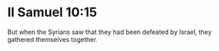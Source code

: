 # II Samuel 10:15

But when the Syrians saw that they had been defeated by Israel, they gathered themselves together.
